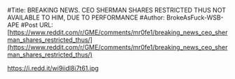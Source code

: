 #Title: BREAKING NEWS. CEO SHERMAN SHARES RESTRICTED THUS NOT AVAILABLE TO HIM, DUE TO PERFORMANCE
#Author: BrokeAsFuck-WSB-APE
#Post URL: [https://www.reddit.com/r/GME/comments/mr0fe1/breaking_news_ceo_sherman_shares_restricted_thus/](https://www.reddit.com/r/GME/comments/mr0fe1/breaking_news_ceo_sherman_shares_restricted_thus/)


https://i.redd.it/wi9iidl8i7t61.jpg